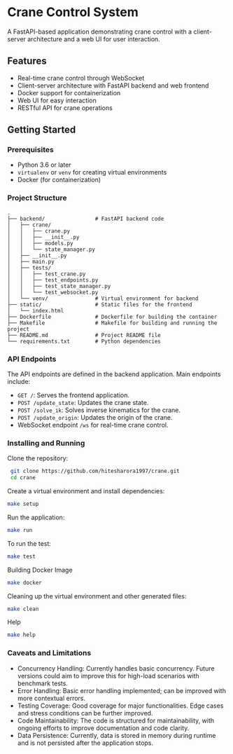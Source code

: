 # Crane Control System

A FastAPI-based application demonstrating crane control with a client-server architecture and a web UI for user interaction.

## Features

- Real-time crane control through WebSocket
- Client-server architecture with FastAPI backend and web frontend
- Docker support for containerization
- Web UI for easy interaction
- RESTful API for crane operations

## Getting Started

### Prerequisites

- Python 3.6 or later
- `virtualenv` or `venv` for creating virtual environments
- Docker (for containerization)

### Project Structure

```plaintext
.
├── backend/                # FastAPI backend code
│   ├── crane/
│   │   ├── crane.py
│   │   ├── __init__.py
│   │   ├── models.py
│   │   └── state_manager.py
│   ├── __init__.py
│   ├── main.py
│   ├── tests/
│   │   ├── test_crane.py
│   │   ├── test_endpoints.py
│   │   ├── test_state_manager.py
│   │   └── test_websocket.py
│   └── venv/               # Virtual environment for backend
├── static/                 # Static files for the frontend
│   └── index.html
├── Dockerfile              # Dockerfile for building the container
├── Makefile                # Makefile for building and running the project
├── README.md               # Project README file
└── requirements.txt        # Python dependencies
```

### API Endpoints
The API endpoints are defined in the backend application. Main endpoints include:
* `GET /`: Serves the frontend application.
* `POST /update_state`: Updates the crane state.
* `POST /solve_ik`: Solves inverse kinematics for the crane.
* `POST /update_origin`: Updates the origin of the crane.
* WebSocket endpoint `/ws` for real-time crane control.

### Installing and Running

Clone the repository:
   ```bash
    git clone https://github.com/hitesharora1997/crane.git
    cd crane
   ```
Create a virtual environment and install dependencies:
   ```bash
   make setup
   ```
Run the application:
   ```bash
   make run
   ```
To run the test:
   ```bash
   make test
   ```
Building Docker Image
   ```bash
   make docker
   ```
Cleaning up the virtual environment and other generated files:
   ```bash
   make clean
   ```
Help
   ```bash
   make help
   ```

### Caveats and Limitations
* Concurrency Handling: Currently handles basic concurrency. Future versions could aim to improve this for high-load scenarios with benchmark tests.
* Error Handling: Basic error handling implemented; can be improved with more contextual errors.
* Testing Coverage: Good coverage for major functionalities. Edge cases and stress conditions can be further improved.
* Code Maintainability: The code is structured for maintainability, with ongoing efforts to improve documentation and code clarity.
* Data Persistence: Currently, data is stored in memory during runtime and is not persisted after the application stops.